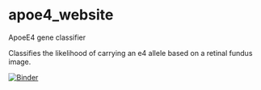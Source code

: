 # apoe4_website
ApoeE4 gene classifier

Classifies the likelihood of carrying an e4 allele based on a retinal fundus image.

[![Binder](https://mybinder.org/badge_logo.svg)](https://mybinder.org/v2/gh/samuel-gibbon/apoe4_web2.git/HEAD?urlpath=%2Fvoila%2Frender%2Fapoe4_classifier.ipynb)

